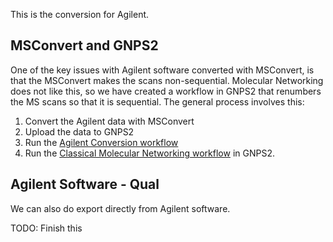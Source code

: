 This is the conversion for Agilent.

## MSConvert and GNPS2

One of the key issues with Agilent software converted with MSConvert, is that the MSConvert makes the scans non-sequential. Molecular Networking does not like this, so we have created a workflow in GNPS2 that renumbers the MS scans so that it is sequential. The general process involves this:

1. Convert the Agilent data with MSConvert
1. Upload the data to GNPS2
1. Run the [Agilent Conversion workflow](https://gnps2.org/workflowinput?workflowname=agilent_conversion_workflow)
1. Run the [Classical Molecular Networking workflow](https://gnps2.org/workflowinput?workflowname=classical_networking_workflow) in GNPS2.


## Agilent Software - Qual

We can also do export directly from Agilent software.

TODO: Finish this
